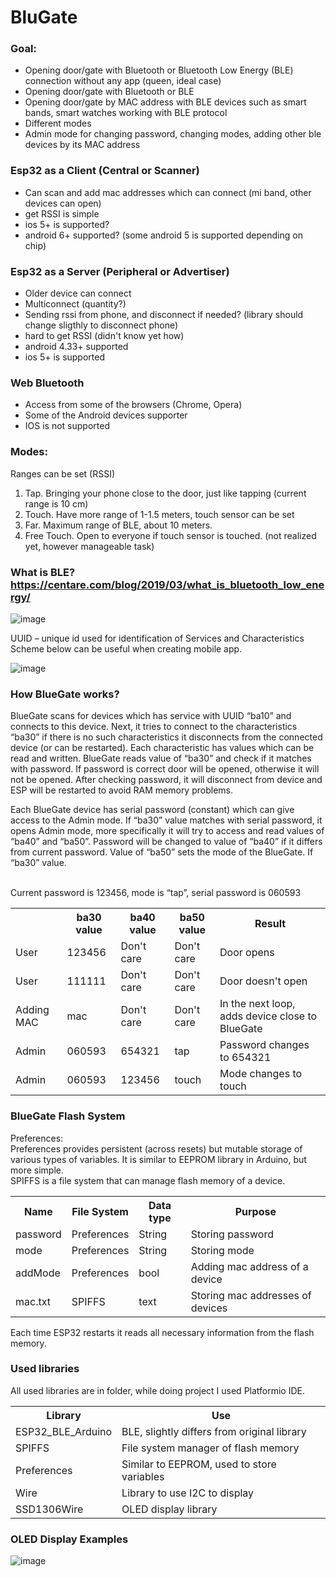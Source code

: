 # BluGate
### Goal:
<ul>
<li> Opening door/gate with Bluetooth or Bluetooth Low Energy (BLE) connection without any app (queen, ideal case)</li>
<li> Opening door/gate with Bluetooth or BLE </li>
<li> Opening door/gate by MAC address with BLE devices such as smart bands, smart watches working with BLE protocol</li>
<li> Different modes</li>
<li> Admin mode for changing password, changing modes, adding other ble devices by its MAC address</li>
</ul>

### Esp32 as a Client (Central or Scanner)
<ul>
<li> Can scan and add mac addresses which can connect (mi band, other devices can open)</li>
<li> get RSSI is simple </li>
<li> ios 5+ is supported?</li>
<li> android 6+ supported? (some android 5 is supported depending on chip)</li>
</ul>


### Esp32 as a Server (Peripheral or Advertiser)
<ul>
<li> Older device can connect</li>
<li> Multiconnect (quantity?)</li>
<li> Sending rssi from phone, and disconnect if needed? (library should change sligthly to disconnect phone)</li>
<li> hard to get RSSI (didn't know yet how)</li>
<li> android 4.33+ supported</li>
<li> ios 5+ is supported</li>
</ul>

### Web Bluetooth
<ul>
<li> Access from some of the browsers (Chrome, Opera)</li>
<li> Some of the Android devices supporter</li>
<li> IOS is not supported</li>
</ul>



### Modes:
Ranges can be set (RSSI)
1.	Tap. Bringing your phone close to the door, just like tapping (current range is 10 cm)
2.	Touch. Have more range of 1-1.5 meters, touch sensor can be set
3.	Far. Maximum range of BLE, about 10 meters.
4.	Free Touch. Open to everyone if touch sensor is touched. (not realized yet, however manageable task) 



### What is BLE? https://centare.com/blog/2019/03/what_is_bluetooth_low_energy/
 ![image](https://user-images.githubusercontent.com/26284578/62289733-456c0a00-b481-11e9-8272-7c54b28adca0.png)
 
 
UUID – unique id used for identification of Services and Characteristics
Scheme below can be useful when creating mobile app.

![image](https://user-images.githubusercontent.com/26284578/62289829-93810d80-b481-11e9-80eb-188eadb08ab8.png)

### How BlueGate works? 
<p>BlueGate scans for devices which has service with UUID “ba10” and connects to this device. Next, it tries to connect to the characteristics “ba30” if there is no such characteristics it disconnects from the connected device (or can be restarted). Each characteristic has values which can be read and written. BlueGate reads value of “ba30” and check if it matches with password. If password is correct door will be opened, otherwise it will not be opened. After checking password, it will disconnect from device and ESP will be restarted to avoid RAM memory problems.</p> 
<p>Each BlueGate device has serial password (constant) which can give access to the Admin mode. If “ba30” value matches with serial password, it opens Admin mode, more specifically it will try to access and read values of “ba40” and “ba50”. Password will be changed to value of “ba40” if it differs from current password. Value of “ba50” sets the mode of the BlueGate. If “ba30” value.</p></br>
Current password is 123456, mode is “tap”, serial password is 060593
<table style="width:100%">
  <tr>
    <th></th>
    <th>ba30 value</th> 
    <th>ba40 value</th>
    <th>ba50 value</th>
    <th>Result</th>
  </tr>
  <tr>
    <td>User</td>
    <td>123456</td>
    <td>Don't care</td>
    <td>Don't care</td>
    <td>Door opens</td>
  </tr>
  <tr>
    <td>User</td>
    <td>111111</td>
    <td>Don't care</td>
    <td>Don't care</td>
    <td>Door doesn't open</td>
  </tr>
  <tr>
    <td>Adding MAC</td>
    <td>mac</td>
    <td>Don't care</td>
    <td>Don't care</td>
    <td>In the next loop, adds device close to BlueGate</td>
  </tr>
  <tr>
    <td>Admin</td>
    <td>060593</td>
    <td>654321</td>
    <td>tap</td>
    <td>Password changes to 654321</td>
  </tr>
  <tr>
    <td>Admin</td>
    <td>060593</td>
    <td>123456</td>
    <td>touch</td>
    <td>Mode changes to touch</td>
  </tr>
</table>

### BlueGate Flash System
Preferences:</br>
Preferences provides persistent (across resets) but mutable storage of various types of variables. It is similar to EEPROM library in Arduino, but more simple.</br> 
SPIFFS is a file system that can manage flash memory of a device.
<table style="width:100%">
  <tr>
    <th>Name</th>
    <th>File System</th> 
    <th>Data type</th>
    <th>Purpose</th>
  </tr>
  <tr>
    <td>password</td>
    <td>Preferences</td>
    <td>String</td>
    <td>Storing password</td>
  </tr>
  <tr>
    <td>mode</td>
    <td>Preferences</td>
    <td>String</td>
    <td>Storing mode</td>
  </tr>
  <tr>
    <td>addMode</td>
    <td>Preferences</td>
    <td>bool</td>
    <td>Adding mac address of a device</td>
  </tr>
  <tr>
    <td>mac.txt</td>
    <td>SPIFFS</td>
    <td>text</td>
    <td>Storing mac addresses of devices</td>
  </tr>
	
</table>


Each time ESP32 restarts it reads all necessary information from the flash memory.
 
### Used libraries
All used libraries are in folder, while doing project I used Platformio IDE.
<table style="width:100%">
  <tr>
    <th>Library</th>
    <th>Use</th> 
  </tr>
  <tr>
    <td>ESP32_BLE_Arduino</td>
    <td>BLE, slightly differs from original library</td>
  </tr>
  <tr>
    <td>SPIFFS</td>
    <td>File system manager of flash memory</td>
  </tr>	
  <tr>
    <td>Preferences</td>
    <td>Similar to EEPROM, used to store variables</td>
  </tr>
  <tr>
    <td>Wire</td>
    <td>Library to use I2C to display</td>
  </tr>
  <tr>
    <td>SSD1306Wire</td>
    <td>OLED display library</td>
  </tr>
 </table>
	

### OLED Display Examples
![image](https://user-images.githubusercontent.com/26284578/62290473-430aaf80-b483-11e9-91ce-3954faae56eb.png)


